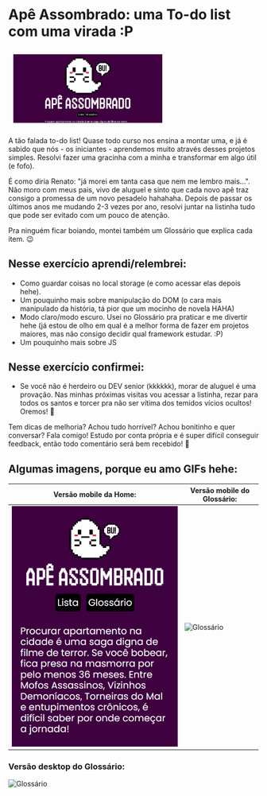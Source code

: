 # Apê Assombrado: uma To-do list com uma virada :P
<img
  src="ape-desktop.gif"
  alt="foto da Marylin lendo Joyce"
  style="display: inline-block;  padding: 10px; max-width: 300px">

A tão falada to-do list! Quase todo curso nos ensina a montar uma, e já é sabido que nós - os iniciantes - aprendemos muito através desses projetos simples. Resolvi fazer uma gracinha com a minha e transformar em algo útil (e fofo). 

É como diria Renato: "já morei em tanta casa que nem me lembro mais...". Não moro com meus pais, vivo de aluguel e sinto que cada novo apê traz consigo a promessa de um novo pesadelo hahahaha. Depois de passar os últimos anos me mudando 2-3 vezes por ano, resolvi juntar na listinha tudo que pode ser evitado com um pouco de atenção. 

Pra ninguém ficar boiando, montei também um Glossário que explica cada item. 😉

## Nesse exercício aprendi/relembrei:

- Como guardar coisas no local storage (e como acessar elas depois hehe).
- Um pouquinho mais sobre manipulação do DOM (o cara mais manipulado da história, tá pior que um mocinho de novela HAHA)
- Modo claro/modo escuro. Usei no Glossário pra praticar e me divertir hehe (já estou de olho em qual é a melhor forma de fazer em projetos maiores, mas não consigo decidir qual framework estudar. :P)
- Um pouquinho mais sobre JS

## Nesse exercício confirmei:
- Se você não é herdeiro ou DEV senior (kkkkkk), morar de aluguel é uma provação. Nas minhas próximas visitas vou acessar a listinha, rezar para todos os santos e torcer pra não ser vítima dos temidos vícios ocultos! Oremos! 🙏

Tem dicas de melhoria? Achou tudo horrível? Achou bonitinho e quer conversar? Fala comigo! Estudo por conta própria e é super difícil conseguir feedback, então todo comentário será bem recebido! 💟

## Algumas imagens, porque eu amo GIFs hehe:

| Versão mobile da Home:| Versão mobile do Glossário:|
| ---------------------- | ---------------------- |
| ![home](ape-mobile.gif) | ![Glossário](gloss-mobile.gif) |

### Versão desktop do Glossário:

![Glossário](glos-desktop.gif)

